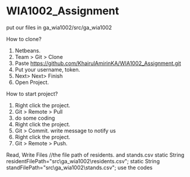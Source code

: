 # WIA1002_Assignment


put our files in ga_wia1002/src/ga_wia1002

How to clone?
1. Netbeans.
2. Team > Git > Clone
3. Paste https://github.com/KhairulAmirinKA/WIA1002_Assignment.git 
4. Put your username, token.
5. Next> Next> Finish
6. Open Project. 

How to start project?
1. Right click the project.
2. Git > Remote > Pull
3. do some coding
4. Right click the project.
5. Git > Commit. write message to notify us
7. Right click the project.
8. Git > Remote > Push.

Read, Write Files
//the file path of residents. and stands.csv
    static String residentFilePath="src\\ga_wia1002\\residents.csv";
    static String standFilePath="src\\ga_wia1002\\stands.csv";
use the codes
